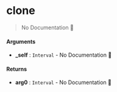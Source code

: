 # clone

> No Documentation 🚧

#### Arguments

- **\_self** : `Interval` \- No Documentation 🚧

#### Returns

- **arg0** : `Interval` \- No Documentation 🚧